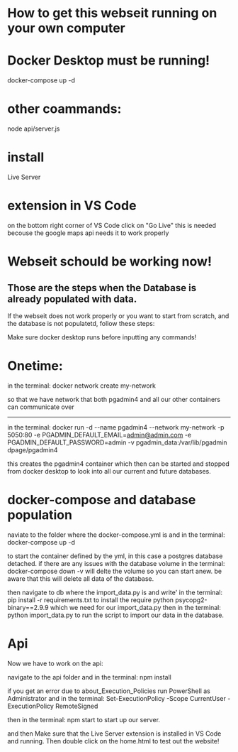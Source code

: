# How to get this webseit running on your own computer
# Docker Desktop must be running!
docker-compose up -d
# other coammands:
node api/server.js
# install
Live Server
# extension in VS Code
on the bottom right corner of VS Code click on "Go Live" this is needed becouse the google maps api needs it to work properly 
# Webseit schould be working now!

Those are the steps when the Database is already populated with data.
-----------------------------

If the webseit does not work properly or you want to start from scratch, and the database is not populatetd, follow these steps:

Make sure docker desktop runs before inputting any commands!

# Onetime:

in the terminal: docker network create my-network

so that we have network that both pgadmin4 and all our other containers can communicate over 

-----

in the terminal: docker run -d --name pgadmin4 --network my-network -p 5050:80 -e PGADMIN_DEFAULT_EMAIL=admin@admin.com -e PGADMIN_DEFAULT_PASSWORD=admin -v pgadmin_data:/var/lib/pgadmin dpage/pgadmin4

this creates the pgadmin4 container which then can be started and stopped from docker desktop to look into all our current and future databases.

# docker-compose and database population
naviate to the folder where the docker-compose.yml is and
in the terminal: docker-compose up -d

to start the container defined by the yml, in this case a postgres database detached.
if there are any issues with the database volume
in the terminal: docker-compose down -v
will delte the volume so you can start anew. be aware that this
will delete all data of the database. 

then navigate to db where the import_data.py is and write'
in the terminal: pip install -r requirements.txt
to install the require python psycopg2-binary==2.9.9 
which we need for our import_data.py
then
in the terminal: python import_data.py
to run the script to import our data in the database.


# Api

Now we have to work on the api:

navigate to the api folder and
in the terminal: npm install

if you get an error due to about_Execution_Policies
run PowerShell as Administrator and
in the terminal: Set-ExecutionPolicy -Scope CurrentUser -ExecutionPolicy RemoteSigned

then
in the terminal: npm start
to start up our server.

and then
Make sure that the Live Server extension is installed in VS Code and running.
Then double click on the home.html to test out the website!
